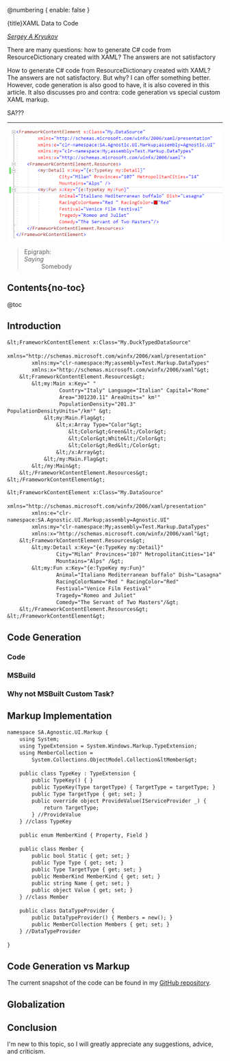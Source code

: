 ﻿@numbering {
    enable: false
}

{title}XAML Data to Code

[*Sergey A Kryukov*](https://www.SAKryukov.org)


There are many questions: how to generate C# code from ResourceDictionary created with XAML? The answers are not satisfactory

How to generate C# code from ResourceDictionary created with XAML? The answers are not satisfactory. But why? I can offer something better. However, code generation is also good to have, it is also covered in this article.
It also discusses pro and contra: code generation vs special custom XAML markup.

SA???

<!-- https://www.codeproject.com/Articles/5367811/Solution-Structure-Code-Isolation -->

<!-- <h2>Contents</h2> is not Markdown element, just to avoid adding it to TOC -->
<!-- change style in next line <ul> to <ul style="list-style-type: none"> -->
<!--
For CodeProject, makes sure there are no HTML comments in the area to past!


--> 
---
<!-- copy to CodeProject from here
αβγδΔπ
------------------------------------------->

![Title](markup.png)

<blockquote id="epigraph" class="FQ"><div class="FQA">Epigraph:</div>
<dt><i>Saying</i></dt>
<dd>Somebody</dd>
</blockquote>

## Contents{no-toc}

@toc

## Introduction

```{lang=XML}
&lt;FrameworkContentElement x:Class="My.DuckTypedDataSource"
        xmlns="http://schemas.microsoft.com/winfx/2006/xaml/presentation"
        xmlns:my="clr-namespace:My;assembly=Test.Markup.DataTypes"
        xmlns:x="http://schemas.microsoft.com/winfx/2006/xaml"&gt;
    &lt;FrameworkContentElement.Resources&gt;
        &lt;my:Main x:Key=" "
                 Country="Italy" Language="Italian" Capital="Rome"
                 Area="301230.11" AreaUnits=" km²"
                 PopulationDensity="201.3" PopulationDensityUnits="/km²" &gt;
            &lt;my:Main.Flag&gt;
                &lt;x:Array Type="Color"&gt;
                    &lt;Color&gt;Green&lt;/Color&gt;
                    &lt;Color&gt;White&lt;/Color&gt;
                    &lt;Color&gt;Red&lt;/Color&gt;
                &lt;/x:Array&gt;
            &lt;/my:Main.Flag&gt;
        &lt;/my:Main&gt;
    &lt;/FrameworkContentElement.Resources&gt;
&lt;/FrameworkContentElement&gt;
```

```{lang=XML}
&lt;FrameworkContentElement x:Class="My.DataSource"
        xmlns="http://schemas.microsoft.com/winfx/2006/xaml/presentation"
        xmlns:e="clr-namespace:SA.Agnostic.UI.Markup;assembly=Agnostic.UI"
        xmlns:my="clr-namespace:My;assembly=Test.Markup.DataTypes"
        xmlns:x="http://schemas.microsoft.com/winfx/2006/xaml"&gt;
    &lt;FrameworkContentElement.Resources&gt;
        &lt;my:Detail x:Key="{e:TypeKey my:Detail}"
                City="Milan" Provinces="107" MetropolitanCities="14"
                Mountains="Alps" /&gt;
        &lt;my:Fun x:Key="{e:TypeKey my:Fun}"
                Animal="Italiano Mediterranean buffalo" Dish="Lasagna"
                RacingColorName="Red " RacingColor="Red"
                Festival="Venice Film Festival"
                Tragedy="Romeo and Juliet"
                Comedy="The Servant of Two Masters"/&gt;
    &lt;/FrameworkContentElement.Resources&gt;
&lt;/FrameworkContentElement&gt;
```
## Code Generation

### Code

### MSBuild

### Why not MSBuilt Custom Task?

## Markup Implementation

```{lang=C#}
namespace SA.Agnostic.UI.Markup {
    using System;
    using TypeExtension = System.Windows.Markup.TypeExtension;
    using MemberCollection =
        System.Collections.ObjectModel.Collection&ltMember&gt;

    public class TypeKey : TypeExtension {
        public TypeKey() { }
        public TypeKey(Type targetType) { TargetType = targetType; }
        public Type TargetType { get; set; }
        public override object ProvideValue(IServiceProvider _) {
            return TargetType;
        } //ProvideValue
    } //class TypeKey

    public enum MemberKind { Property, Field }

    public class Member {
        public bool Static { get; set; }
        public Type Type { get; set; }
        public Type TargetType { get; set; }
        public MemberKind MemberKind { get; set; }
        public string Name { get; set; }
        public object Value { get; set; }
    } //class Member

    public class DataTypeProvider {
        public DataTypeProvider() { Members = new(); }
        public MemberCollection Members { get; set; }
    } //DataTypeProvider

}
```

## Code Generation vs Markup

The current snapshot of the code can be found in my [GitHub repository](https://github.com/SAKryukov/dotnet-solution-structure).

## Globalization

## Conclusion

I'm new to this topic, so I will greatly appreciate any suggestions, advice, and criticism.